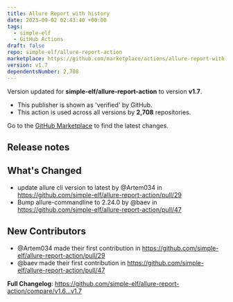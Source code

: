 ```yaml
---
title: Allure Report with history
date: 2023-09-02 02:43:40 +00:00
tags:
  - simple-elf
  - GitHub Actions
draft: false
repo: simple-elf/allure-report-action
marketplace: https://github.com/marketplace/actions/allure-report-with-history
version: v1.7
dependentsNumber: 2,708
---
```



Version updated for **simple-elf/allure-report-action** to version **v1.7**.
- This publisher is shown as 'verified' by GitHub.
- This action is used across all versions by **2,708** repositories.

Go to the [GitHub Marketplace](https://github.com/marketplace/actions/allure-report-with-history) to find the latest changes.

## Release notes

## What's Changed
* update allure cli version to latest by @Artem034 in https://github.com/simple-elf/allure-report-action/pull/29
* Bump allure-commandline to 2.24.0 by @baev in https://github.com/simple-elf/allure-report-action/pull/47

## New Contributors
* @Artem034 made their first contribution in https://github.com/simple-elf/allure-report-action/pull/29
* @baev made their first contribution in https://github.com/simple-elf/allure-report-action/pull/47

**Full Changelog**: https://github.com/simple-elf/allure-report-action/compare/v1.6...v1.7

